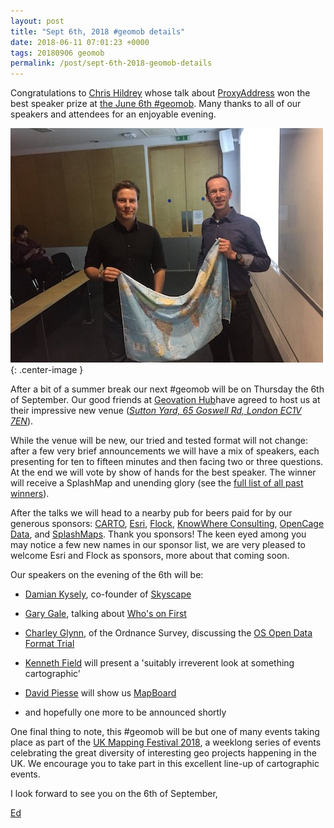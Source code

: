 ```yaml
--- 
layout: post
title: "Sept 6th, 2018 #geomob details"
date: 2018-06-11 07:01:23 +0000
tags: 20180906 geomob
permalink: /post/sept-6th-2018-geomob-details
---
```



Congratulations to [Chris Hildrey](http://hildreystudio.com) 
whose talk about [ProxyAddress](http://www.proxyaddress.co.uk/) won the 
best speaker prize 
at [the June 6th #geomob](/post/june-6th-2018-geomob-details). Many thanks to 
all of our speakers and attendees for an enjoyable evening.

![image](/images/chris-201806.jpg){: .center-image }

After a bit of a summer break our next #geomob will be on Thursday the 
6th of September.
Our good friends at [Geovation Hub](https://geovation.uk/hub/ )have agreed to host us at their impressive new venue (_[Sutton Yard, 65 Goswell Rd, London EC1V 7EN](https://www.openstreetmap.org/#map=19/51.52435/-0.09975)_).

While the venue will be new, our tried and tested format will not change: after a few very brief announcements we will have a mix of speakers, each presenting for ten to fifteen minutes and then facing two or three questions. At the end we will vote by show of hands for the best speaker. The winner will receive a SplashMap and unending glory (see the [full list of all past winners](http://geomobldn.org/past-speakers)). 

After the talks we will head to a nearby pub for beers paid for by our 
generous sponsors: 
[CARTO](https://carto.com), 
[Esri](https://developers.arcgis.com/startups/),
[Flock](https://flockcover.com), 
[KnowWhere Consulting](https://knowwhereconsulting.co.uk/),
[OpenCage Data](https://opencagedata.com/), 
and [SplashMaps](http://www.splash-maps.com/).
Thank you sponsors! The keen eyed among you may notice a few new names in our 
sponsor list, we are very pleased to welcome Esri and Flock as sponsors, more 
about that coming soon.

Our speakers on the evening of the 6th will be:

* [Damian Kysely](https://twitter.com/DamianKys), co-founder of [Skyscape](http://skyscape.global)

* [Gary Gale](https://twitter.com/vicchi), talking about [Who's on First](https://whosonfirst.org/)

* [Charley Glynn](https://twitter.com/charley_glynn), of the Ordnance Survey, discussing the [OS Open Data Format Trial](http://data-format-trial-osonline.opendata.arcgis.com/)

* [Kenneth Field](https://twitter.com/kennethfield) will present a 'suitably irreverent look at something cartographic'

* [David Piesse](https://twitter.com/mapdev) will show us [MapBoard](https://mapboard.app)

* and hopefully one more to be announced shortly

One final thing to note, this #geomob will be but one of many events taking 
place as part of the [UK Mapping Festival 2018](http://events.verisk.com/events/uk-mapping-festival-2018/event-summary-67f99cfd6a43404383d2a00346b708e1.aspx), a weeklong series of events celebrating the great diversity of interesting geo
projects happening in the UK. We encourage you to take part in this excellent 
line-up of cartographic events.

I look forward to see you on the 6th of September,

[Ed](https://twitter.com/freyfogle)